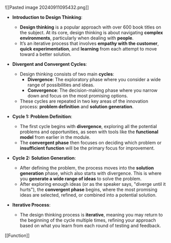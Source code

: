 
![[Pasted image 20240911095432.png]]



- **Introduction to Design Thinking**:
    - **Design thinking** is a popular approach with over 600 book titles on the subject. At its core, design thinking is about navigating **complex environments**, particularly when dealing with **people**.
    - It’s an iterative process that involves **empathy with the customer**, **quick experimentation**, and **learning** from each attempt to move toward a better solution.

- **Divergent and Convergent Cycles**:    
    - Design thinking consists of two main **cycles**:
        - **Divergence**: The exploratory phase where you consider a wide range of possibilities and ideas.
        - **Convergence**: The decision-making phase where you narrow down and focus on the most promising options.
    - These cycles are repeated in two key areas of the innovation process: **problem definition** and **solution generation**.
    
- **Cycle 1: Problem Definition**:    
    - The first cycle begins with **divergence**, exploring all the potential problems and opportunities, as seen with tools like the **functional model** from earlier in the module.
    - The **convergent phase** then focuses on deciding which problem or **insufficient function** will be the primary focus for improvement.
    
- **Cycle 2: Solution Generation**:    
    - After defining the problem, the process moves into the **solution generation** phase, which also starts with divergence. This is where you **generate a wide range of ideas** to solve the problem.
    - After exploring enough ideas (or as the speaker says, "diverge until it hurts"), the **convergent phase** begins, where the most promising ideas are selected, refined, or combined into a potential solution.

- **Iterative Process**:    
    - The design thinking process is **iterative**, meaning you may return to the beginning of the cycle multiple times, refining your approach based on what you learn from each round of testing and feedback.

[[Function]]